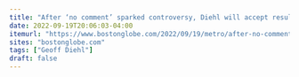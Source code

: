 ```yaml
---
title: "After ‘no comment’ sparked controversy, Diehl will accept results of the November election, campaign says"
date: 2022-09-19T20:06:03-04:00
itemurl: "https://www.bostonglobe.com/2022/09/19/metro/after-no-comment-sparked-controversy-diehl-will-accept-results-november-election-campaign-says/"
sites: "bostonglobe.com"
tags: ["Geoff Diehl"]
draft: false
---
```


